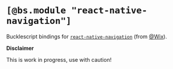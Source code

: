 # `[@bs.module "react-native-navigation"]`

Bucklescript bindings for [`react-native-navigation`](https://wix.github.io/react-native-navigation/) (from [@Wix](https://github.com/wix)).

**Disclaimer**

This is work in progress, use with caution!
